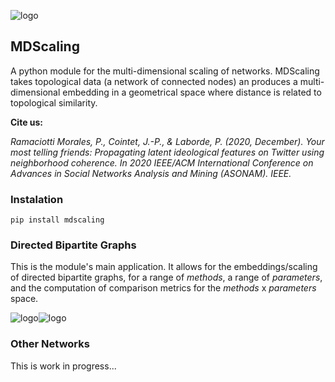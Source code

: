 ![logo](https://raw.githubusercontent.com/pedroramaciotti/MDScaling/master/docs/logo.png)

## MDScaling

A python module for the multi-dimensional scaling of networks. MDScaling takes topological data (a network of connected nodes) an produces a multi-dimensional embedding in a geometrical space where distance is related to topological similarity.

**Cite us:**

*Ramaciotti Morales, P., Cointet, J.-P., & Laborde, P. (2020, December). Your most telling friends: Propagating latent ideological features on Twitter using neighborhood coherence. In 2020 IEEE/ACM International Conference on Advances in Social Networks Analysis and Mining (ASONAM). IEEE.*

### Instalation

    pip install mdscaling

### Directed Bipartite Graphs

This is the module's main application. It allows for the embeddings/scaling of directed bipartite graphs, for a range of *methods*, a range of *parameters*, and the computation of comparison metrics for the *methods* x *parameters* space.


![logo](https://raw.githubusercontent.com/pedroramaciotti/MDScaling/master/datasets/twitter_chile.png)![logo](https://raw.githubusercontent.com/pedroramaciotti/MDScaling/master/datasets/twitter_france.png)


### Other Networks

This is work in progress...